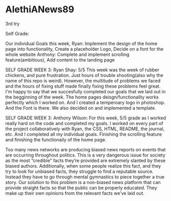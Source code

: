 # AlethiANews89
3rd try     

Self Grade:

Our individual Goals this week,
Ryan: Implement the design of the home page into functionality, Create a placeholder Logo, Decide on a font for the whole website
Anthony: Complete and implement scrolling feature(ambitious),  Add content to the landing page

SELF GRADE WEEK 3: Ryan Shay: 5/5 This week was the week of rubber chickens, and pure frustration. Just hours of trouble shooting(also why the name of this repo is weird). However, the multitude of problems we faced and the hours of fixing stuff made finally fixing these problems feel great. I'm happy to say that we succesfully completed our goals that we laid out in the begginning of the week. The home pages deisgn/functionality works perfectly which I worked on. And I created a temperoary logo in photoshop. And the Font is there. We also decided on and implemented a template.

SELF GRADE WEEK 3: Anthony Wilson: For this week, 5/5 grade as I worked really hard on the code and completed my goals. I worked on every part of the project collaboratively with Ryan, the CSS, HTML, README, the journal, etc. And I completed all my individual goals. Finishing the scrolling feature and finishing the functionaily of the home page.


Too many news networks are producing biased news reports on events that are occurring throughout politics. This is a very dangerous issue for society as the most “credible” facts they’re provided are extremely slanted by these biased authors. Additionally, when some people realize this fact, and they try to look for unbiased facts, they struggle to find a reputable source. Instead they have to go through mental gymnastics to piece together a true story. Our solution to this problem is a non-biased news platform that can provide straight facts so that the public can be properly educated. They make up their own opinions from the relevant facts we’ve laid out.
